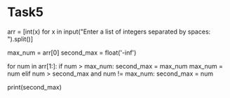 # Task5
arr = [int(x) for x in input("Enter a list of integers separated by spaces: ").split()]

max_num = arr[0]
second_max = float('-inf')

for num in arr[1:]:
    if num > max_num:
        second_max = max_num
        max_num = num
    elif num > second_max and num != max_num:
        second_max = num
            
print(second_max)
